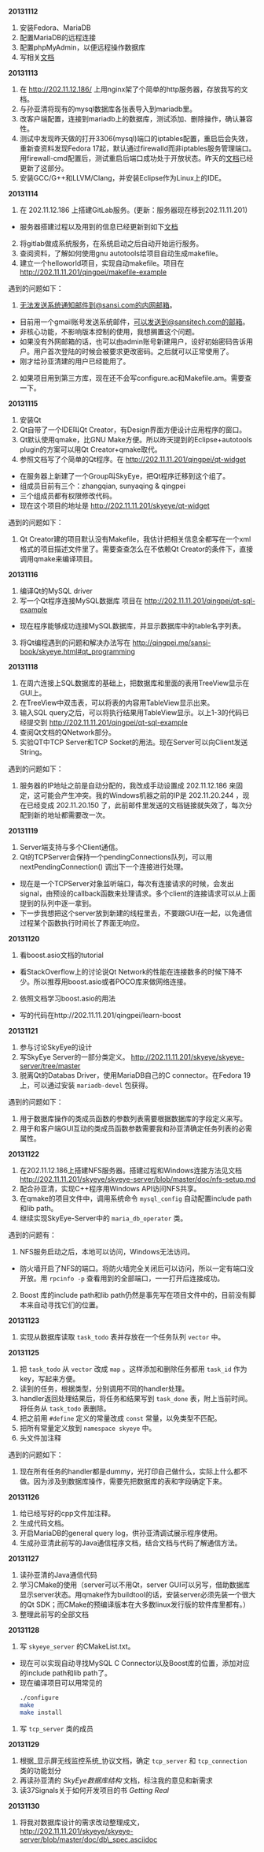 **20131112**

1. 安装Fedora、MariaDB
2. 配置MariaDB的远程连接
3. 配置phpMyAdmin，以便远程操作数据库
4. 写相关[文档](http://qingpei.me/sansi-book/skyeye/server_setup.html)

**20131113**

1. 在 <http://202.11.12.186/> 上用nginx架了个简单的http服务器，存放我写的文档。
2. 与孙亚清将现有的mysql数据库各张表导入到mariadb里。
3. 改客户端配置，连接到mariadb上的数据库，测试添加、删除操作，确认兼容性。
4. 测试中发现昨天做的打开3306(mysql)端口的iptables配置，重启后会失效，重新查资料发现Fedora 17起，默认通过firewalld而非iptables服务管理端口。用firewall-cmd配置后，测试重启后端口成功处于开放状态。昨天的[文档](http://qingpei.me/sansi-book/skyeye/server_setup.html)已经更新了这部分。
5. 安装GCC/G++和LLVM/Clang，并安装Eclipse作为Linux上的IDE。

**20131114**

1. 在 202.11.12.186 上搭建GitLab服务。(更新：服务器现在移到202.11.11.201)
  - 服务器搭建过程以及用到的信息已经更新到如下[文档](http://qingpei.me/sansi-book/skyeye/server_setup.html)
2. 将gitlab做成系统服务，在系统启动之后自动开始运行服务。
3. 查阅资料，了解如何使用gnu autotools给项目自动生成makefile。
4. 建立一个helloworld项目，实现自动makefile。项目在 http://202.11.11.201/qingpei/makefile-example

遇到的问题如下：

1. 无法发送系统通知邮件到@sansi.com的内网邮箱。
  - 目前用一个gmail账号发送系统邮件，可以发送到@sansitech.com的邮箱。
  - 非核心功能，不影响版本控制的使用，我想搁置这个问题。
  - 如果没有外网邮箱的话，也可以由admin账号新建用户，设好初始密码告诉用户。用户首次登陆的时候会被要求更改密码。之后就可以正常使用了。
  - 刚才给孙亚清建的用户已经能用了。
2. 如果项目用到第三方库，现在还不会写configure.ac和Makefile.am。需要查一下。

**20131115**

1. 安装Qt
2. Qt自带了一个IDE叫Qt Creator，有Design界面方便设计应用程序的窗口。
3. Qt默认使用qmake，比GNU Make方便。所以昨天提到的Eclipse+autotools plugin的方案可以用Qt Creator+qmake取代。
4. 参照文档写了个简单的Qt程序。在 <http://202.11.11.201/qingpei/qt-widget>
  - 在服务器上新建了一个Group叫SkyEye，把Qt程序迁移到这个组了。
  - 组成员目前有三个：zhangqian, sunyaqing & qingpei
  - 三个组成员都有权限修改代码。
  - 现在这个项目的地址是 <http://202.11.11.201/skyeye/qt-widget>

遇到的问题如下：

1. Qt Creator建的项目默认没有Makefile，我估计把相关信息全都写在一个xml格式的项目描述文件里了。需要查查怎么在不依赖Qt Creator的条件下，直接调用qmake来编译项目。

**20131116**

1. 编译Qt的MySQL driver
2. 写一个Qt程序连接MySQL数据库 项目在 <http://202.11.11.201/qingpei/qt-sql-example>
  - 现在程序能够成功连接MySQL数据库，并显示数据库中的table名字列表。
3. 将Qt编程遇到的问题和解决办法写在 <http://qingpei.me/sansi-book/skyeye.html#qt_programming>

**20131118**

1. 在周六连接上SQL数据库的基础上，把数据库和里面的表用TreeView显示在GUI上。
2. 在TreeView中双击表，可以将表的内容用TableView显示出来。
3. 输入SQL query之后，可以将执行结果用TableView显示。以上1-3的代码已经提交到 <http://202.11.11.201/qingpei/qt-sql-example>
4. 查阅Qt文档的QNetwork部分。
5. 实验QT中TCP Server和TCP Socket的用法。现在Server可以向Client发送String。

遇到的问题如下：

1. 服务器的IP地址之前是自动分配的，我改成手动设置成 202.11.12.186 来固定，这可能会产生冲突。我的Windows机器之前的IP是 202.11.20.244 ，现在已经变成 202.11.20.150 了，此前邮件里发送的文档链接就失效了，每次分配到新的地址都需要改一次。

**20131119**

1. Server端支持与多个Client通信。
2. Qt的TCPServer会保持一个pendingConnections队列，可以用nextPendingConnection() 调出下一个连接进行处理。
  - 现在是一个TCPServer对象监听端口，每次有连接请求的时候，会发出signal，由预设的callback函数来处理请求。多个client的连接请求可以从上面提到的队列中逐一拿到。
  - 下一步我想把这个server放到新建的线程里去，不要跟GUI在一起，以免通信过程某个函数执行时间长了界面无响应。

**20131120**

1. 看boost.asio文档的tutorial
  - 看StackOverflow上的讨论说Qt Network的性能在连接数多的时候下降不少。所以推荐用boost.asio或者POCO库来做网络连接。
2. 依照文档学习boost.asio的用法
  - 写的代码在http://202.11.11.201/qingpei/learn-boost

**20131121**

1. 参与讨论SkyEye的设计
2. 写SkyEye Server的一部分类定义。 <http://202.11.11.201/skyeye/skyeye-server/tree/master>
3. 脱离Qt的Databas Driver，使用MariaDB自己的C connector。在Fedora 19上，可以通过安装 `mariadb-devel` 包获得。

遇到的问题如下：

1. 用于数据库操作的类成员函数的参数列表需要根据数据库的字段定义来写。
2. 用于和客户端GUI互动的类成员函数参数需要我和孙亚清确定任务列表的必需属性。

**20131122**

1. 在202.11.12.186上搭建NFS服务器。搭建过程和Windows连接方法见文档 <http://202.11.11.201/skyeye/skyeye-server/blob/master/doc/nfs-setup.md>
2. 配合孙亚清，实现C++程序用Windows API访问NFS共享。
3. 在qmake的项目文件中，调用系统命令 `mysql_config` 自动配置include path和lib path。
4. 继续实现SkyEye-Server中的 `maria_db_operator` 类。

遇到的问题有：

1. NFS服务启动之后，本地可以访问，Windows无法访问。
  - 防火墙开启了NFS的端口。将防火墙完全关闭后可以访问，所以一定有端口没开放。用 `rpcinfo -p` 查看用到的全部端口，一一打开后连接成功。
2. Boost 库的include path和lib path仍然是事先写在项目文件中的，目前没有脚本来自动寻找它们的位置。

**20131123**

1. 实现从数据库读取 `task_todo` 表并存放在一个任务队列 `vector` 中。

**20131125**

1. 把 `task_todo` 从 `vector` 改成 `map` 。这样添加和删除任务都用 `task_id` 作为key，写起来方便。
2. 读到的任务，根据类型，分别调用不同的handler处理。
3. handler返回处理结果后，将任务和结果写到 `task_done` 表，附上当前时间。将任务从 `task_todo` 表删除。
4. 把之前用 `#define` 定义的常量改成 `const` 常量，以免类型不匹配。
5. 把所有常量定义放到 `namespace skyeye` 中。
6. 头文件加注释

遇到的问题如下：

1. 现在所有任务的handler都是dummy，光打印自己做什么，实际上什么都不做。因为涉及到数据库操作，需要先把数据库的表和字段确定下来。

**20131126**

1. 给已经写好的cpp文件加注释。
2. 生成代码文档。
3. 开启MariaDB的general query log，供孙亚清调试展示程序使用。
4. 生成孙亚清此前写的Java通信程序文档，结合文档与代码了解通信方法。

**20131127**

1. 读孙亚清的Java通信代码
2. 学习CMake的使用（server可以不用Qt，server GUI可以另写，借助数据库显示server状态。用qmake作为buildtool的话，安装server必须先装一个很大的Qt SDK；而CMake的预编译版本在大多数linux发行版的软件库里都有。）
3. 整理此前写的全部文档

**20131128**

1. 写 `skyeye_server` 的CMakeList.txt。
  - 现在可以实现自动寻找MySQL C Connector以及Boost库的位置，添加对应的include path和lib path了。
  - 现在编译项目可以用常见的
    ```bash
    ./configure
    make
    make install
    ```
1. 写 `tcp_server` 类的成员

**20131129**

1. 根据\_显示屏无线监控系统\_协议文档，确定 `tcp_server` 和 `tcp_connection` 类的功能划分
2. 再读孙亚清的 *SkyEye数据库结构* 文档，标注我的意见和新需求
3. 读37Signals关于如何开发项目的书 *Getting Real*

**20131130**

1. 将我对数据库设计的需求改动整理成文，http://202.11.11.201/skyeye/skyeye-server/blob/master/doc/db\_spec.asciidoc
